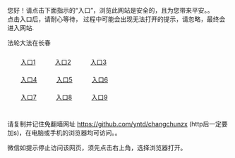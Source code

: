 您好！请点击下面指示的“入口”，浏览此网站是安全的，且为您带来平安。。 <br/>
点击入口后，请耐心等待， 过程中可能会出现无法打开的提示，请忽略，最终会进入网站. </br>

法轮大法在长春<br/>
<div style="padding:10px"><a style="margin:20px" target="_blank" href="https://dnf1ys7l6k0q6.cloudfront.net/2Qpsp?alpnug" id="ccLink1" rel="nofollow">入口1</a> <a target="_blank" style="margin:20px" href="https://d2xdhs6xarv6hn.cloudfront.net/2Qpsp?ikvav" id="ccLink2" rel="nofollow">入口2</a> <a style="margin:20px" target="_blank" href="https://d1nuayd8qmi8ih.cloudfront.net/2Qpsp?idotll" id="ccLink3" rel="nofollow">入口3</a></div>

<div style="padding:10px" ><a style="margin:20px" target="_blank" href="https://dnf1ys7l6k0q6.cloudfront.net/2Qpsp?alpnug" id="ccLink4" rel="nofollow">入口4</a> <a style="margin:20px" href="https://d2xdhs6xarv6hn.cloudfront.net/2Qpsp?ikvav" target="_blank" id="ccLink5" rel="nofollow">入口5</a> <a style="margin:20px" href="https://d1nuayd8qmi8ih.cloudfront.net/2Qpsp?idotll" target="_blank" id="ccLink6" rel="nofollow">入口6</a></div>

<div style="padding:10px"><a style="margin:20px" target="_blank" href="https://dnf1ys7l6k0q6.cloudfront.net/2Qpsp?alpnug" id="ccLink7" rel="nofollow">入口7</a> <a style="margin:20px" href="https://d2xdhs6xarv6hn.cloudfront.net/2Qpsp?ikvav" target="_blank" id="ccLink8" rel="nofollow">入口8</a> <a style="margin:20px" target="_blank" href="https://d1nuayd8qmi8ih.cloudfront.net/2Qpsp?idotll" id="ccLink9" rel="nofollow">入口9</a></div>

<br/>



请复制并记住免翻墙网址 https://github.com/yntd/changchunzx (http后一定要加s)，在电脑或手机的浏览器均可访问。。<br/>

微信如提示停止访问该网页，须先点击右上角，选择浏览器打开。
